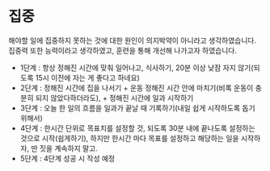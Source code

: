 # 집중

해야할 일에 집중하지 못하는 것에 대한 원인이 의지박약이 아니라고 생각하였습니다. 집중력 또한 능력이라고 생각하였고, 훈련을 통해 개선해 나가고자 하였습니다. 

- 1단계 : 항상 정해진 시간에 맞춰 일어나고, 식사하기, 20분 이상 낮잠 자지 않기(되도록 15시 이전에 자는 게 좋다고 하네요)
- 2단계 : 정해진 시간에 집을 나서기 + 운동 정해진 시간 안에 마치기(비록 운동이 충분히 되지 않았다하더라도), + 정해진 시간에 일과 시작하기 
- 3단계 : 오늘 한 일의 흐름을 일과가 끝날 때 기록하기(내일 쉽게 시작하도록 돕기 위해서)
- 4단계 : 한시간 단위로 목표치를 설정할 것, 되도록 30분 내에 끝나도록 설정하는 것으로 시작(쉽게하기), 하지만 한시간 마다 목표를 설정하고 해당하는 일을 시작하자, 딴 짓을 계속하지 말고.
- 5단계 : 4단계 성공 시 작성 예정

